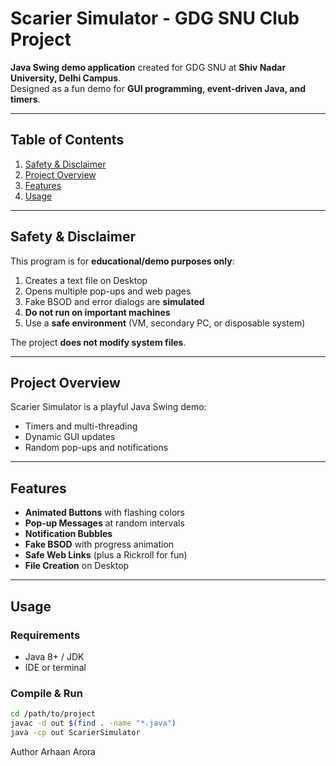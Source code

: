 # Scarier Simulator - GDG SNU Club Project

**Java Swing demo application** created for GDG SNU at **Shiv Nadar University, Delhi Campus**.  
Designed as a fun demo for **GUI programming, event-driven Java, and timers**.

---

## Table of Contents
1. [Safety & Disclaimer](#safety--disclaimer)  
2. [Project Overview](#project-overview)  
3. [Features](#features)  
4. [Usage](#usage)  

---

## Safety & Disclaimer
This program is for **educational/demo purposes only**:

1. Creates a text file on Desktop  
2. Opens multiple pop-ups and web pages  
3. Fake BSOD and error dialogs are **simulated**  
4. **Do not run on important machines**  
5. Use a **safe environment** (VM, secondary PC, or disposable system)  

The project **does not modify system files**.

---

## Project Overview
Scarier Simulator is a playful Java Swing demo:  
- Timers and multi-threading  
- Dynamic GUI updates  
- Random pop-ups and notifications  

---

## Features
- **Animated Buttons** with flashing colors  
- **Pop-up Messages** at random intervals  
- **Notification Bubbles**  
- **Fake BSOD** with progress animation  
- **Safe Web Links** (plus a Rickroll for fun)  
- **File Creation** on Desktop  

---

## Usage

### Requirements
- Java 8+ / JDK  
- IDE or terminal

### Compile & Run
```bash
cd /path/to/project
javac -d out $(find . -name "*.java")
java -cp out ScarierSimulator

```

Author
Arhaan Arora
